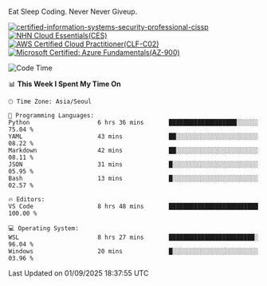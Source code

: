 Eat Sleep Coding.
Never Never Giveup.

[![certified-information-systems-security-professional-cissp](https://github.com/user-attachments/assets/d259884f-7f9a-4d80-a663-6968ead7464a)](https://www.credly.com/badges/f394a010-85a0-450b-9136-8043af01d71c/public_url)
[![NHN Cloud Essentials(CES)](https://github.com/user-attachments/assets/f405dcae-c923-424d-927f-e993bac10fa9)](https://www.nhncloud.com/kr/edu/certification/search)
[![AWS Certified Cloud Practitioner(CLF-C02)](https://github.com/user-attachments/assets/5199a6f5-42d5-4e70-b493-16c3fd42e691)](https://www.credly.com/badges/235e2b66-a782-4a21-ac77-ac4e42037113)
[![Microsoft Certified: Azure Fundamentals(AZ-900)](https://github.com/user-attachments/assets/7eb23f86-6311-42f9-83ab-166a25656710)](https://learn.microsoft.com/en-us/users/tiaz0128/credentials/ca6706271c8233ef)

<!--START_SECTION:waka-->
![Code Time](http://img.shields.io/badge/Code%20Time-4%2C361%20hrs%2010%20mins-blue)

📊 **This Week I Spent My Time On** 

```text
🕑︎ Time Zone: Asia/Seoul

💬 Programming Languages: 
Python                   6 hrs 36 mins       ███████████████████░░░░░░   75.04 % 
YAML                     43 mins             ██░░░░░░░░░░░░░░░░░░░░░░░   08.22 % 
Markdown                 42 mins             ██░░░░░░░░░░░░░░░░░░░░░░░   08.11 % 
JSON                     31 mins             █░░░░░░░░░░░░░░░░░░░░░░░░   05.95 % 
Bash                     13 mins             █░░░░░░░░░░░░░░░░░░░░░░░░   02.57 % 

🔥 Editors: 
VS Code                  8 hrs 48 mins       █████████████████████████   100.00 % 

💻 Operating System: 
WSL                      8 hrs 27 mins       ████████████████████████░   96.04 % 
Windows                  20 mins             █░░░░░░░░░░░░░░░░░░░░░░░░   03.96 % 
```


 Last Updated on 01/09/2025 18:37:55 UTC
<!--END_SECTION:waka-->
